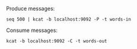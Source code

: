Produce messages:

`seq 500 | kcat -b localhost:9092 -P -t words-in`

Consume messages:

`kcat -b localhost:9092 -C -t words-out`